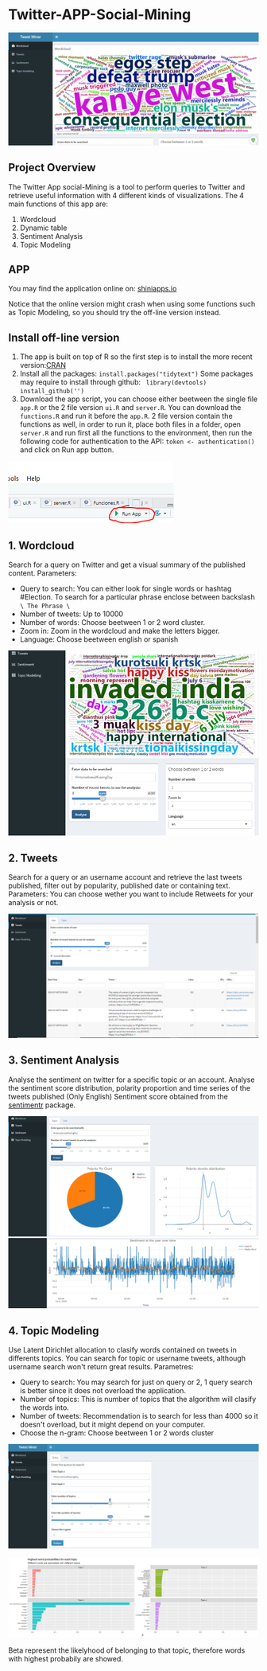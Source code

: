 # Twitter-APP-Social-Mining
![main](/images/main.PNG)
## Project Overview
The Twitter App social-Mining is a tool to perform queries to Twitter and retrieve useful information with 4 different kinds of visualizations. The 4 main functions of this app are:
1. Wordcloud
2. Dynamic table
3. Sentiment Analysis
4. Topic Modeling

## APP
You may find the application online on: [shiniapps.io](https://davidalvaro.shinyapps.io/Tweetanalyser/)

Notice that the online version might crash when using some functions such as Topic Modeling, so you should try the off-line version instead.

## Install off-line version
1. The app is built on top of R so the first step is to install the more recent version:[CRAN](https://cran.r-project.org/)
2. Install all the packages: 
`install.packages("tidytext")` 
Some packages may require to install through github: ` library(devtools) install_github('')` 
3. Download the app script, you can choose either beetween the single file `app.R` or the 2 file version `ui.R` and `server.R`. You can download the `functions.R` and run it before the `app.R`. 2 file version contain the functions as well, in order to run it, place both files in a folder, open `server.R` and run first all the functions to the environment, then run the following code for authentication to the API:  `token <- authentication()`
and click on Run app button.

![runapp](/images/runapp.PNG)

## 1. Wordcloud
Search for a query on Twitter and get a visual summary of the published content. 
Parameters:
* Query to search: You can either look for single words or hashtag #Election. To search for a particular phrase enclose between backslash
   `\ The Phrase \`
* Number of tweets: Up to 10000
* Number of words: Choose beetween 1 or 2 word cluster.
* Zoom in: Zoom in the wordcloud and make the letters bigger.
* Language: Choose beetween english or spanish

![wordcloud](/images/wordcloud.PNG)

## 2. Tweets
Search for a query or an username account and retrieve the last tweets published, filter out by popularity, published date or containing text.
Parameters: You can choose wether you want to include Retweets for your analysis or not.

![table](/images/table.PNG)

## 3. Sentiment Analysis
Analyse the sentiment on twitter for a specific topic or an account. Analyse the sentiment score distribution, polarity proportion  and time series of the tweets published (Only English) Sentiment score obtained from the [sentimentr](https://github.com/cran/sentimentr/) package. 

![sentiment1](/images/sentiment1.PNG)
![sentiment2](/images/sentiment2.PNG)

## 4. Topic Modeling
Use Latent Dirichlet allocation to clasify words contained on tweets in differents topics. You can search for topic or username tweets, although username search won't return great results.
Parametres:
* Query to search: You may search for just on query or 2, 1 query search is better since it does not overload the application.
* Number of topics: This is number of topics that the algorithm will clasify the words into.
* Number of tweets: Recommendation is to search for less than 4000 so it doesn't overload, but it might depend on your computer.
* Choose the n-gram: Choose beetween 1 or 2 words cluster

![topicmodel1](/images/topicmodel1.PNG)

![topicmodel2](/images/topicmodel2.PNG)

Beta represent the likelyhood of belonging to that topic, therefore words with highest probabily are showed.
